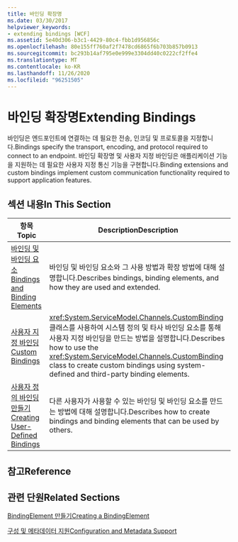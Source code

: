 ```yaml
---
title: 바인딩 확장명
ms.date: 03/30/2017
helpviewer_keywords:
- extending bindings [WCF]
ms.assetid: 5e40d306-b3c1-4429-80c4-fbb1d956856c
ms.openlocfilehash: 80e155ff760af2f7478cd6865f6b703b857b0913
ms.sourcegitcommit: bc293b14af795e0e999e3304dd40c0222cf2ffe4
ms.translationtype: MT
ms.contentlocale: ko-KR
ms.lasthandoff: 11/26/2020
ms.locfileid: "96251505"
---
```

# <a name="extending-bindings"></a><span data-ttu-id="47e4d-102">바인딩 확장명</span><span class="sxs-lookup"><span data-stu-id="47e4d-102">Extending Bindings</span></span>

<span data-ttu-id="47e4d-103">바인딩은 엔드포인트에 연결하는 데 필요한 전송, 인코딩 및 프로토콜을 지정합니다.</span><span class="sxs-lookup"><span data-stu-id="47e4d-103">Bindings specify the transport, encoding, and protocol required to connect to an endpoint.</span></span> <span data-ttu-id="47e4d-104">바인딩 확장명 및 사용자 지정 바인딩은 애플리케이션 기능을 지원하는 데 필요한 사용자 지정 통신 기능을 구현합니다.</span><span class="sxs-lookup"><span data-stu-id="47e4d-104">Binding extensions and custom bindings implement custom communication functionality required to support application features.</span></span>  
  
## <a name="in-this-section"></a><span data-ttu-id="47e4d-105">섹션 내용</span><span class="sxs-lookup"><span data-stu-id="47e4d-105">In This Section</span></span>  
  
|<span data-ttu-id="47e4d-106">항목</span><span class="sxs-lookup"><span data-stu-id="47e4d-106">Topic</span></span>|<span data-ttu-id="47e4d-107">Description</span><span class="sxs-lookup"><span data-stu-id="47e4d-107">Description</span></span>|  
|-----------|-----------------|  
|[<span data-ttu-id="47e4d-108">바인딩 및 바인딩 요소</span><span class="sxs-lookup"><span data-stu-id="47e4d-108">Bindings and Binding Elements</span></span>](bindings-and-binding-elements.md)|<span data-ttu-id="47e4d-109">바인딩 및 바인딩 요소와 그 사용 방법과 확장 방법에 대해 설명합니다.</span><span class="sxs-lookup"><span data-stu-id="47e4d-109">Describes bindings, binding elements, and how they are used and extended.</span></span>|  
|[<span data-ttu-id="47e4d-110">사용자 지정 바인딩</span><span class="sxs-lookup"><span data-stu-id="47e4d-110">Custom Bindings</span></span>](custom-bindings.md)|<span data-ttu-id="47e4d-111"><xref:System.ServiceModel.Channels.CustomBinding> 클래스를 사용하여 시스템 정의 및 타사 바인딩 요소를 통해 사용자 지정 바인딩을 만드는 방법을 설명합니다.</span><span class="sxs-lookup"><span data-stu-id="47e4d-111">Describes how to use the <xref:System.ServiceModel.Channels.CustomBinding> class to create custom bindings using system-defined and third-party binding elements.</span></span>|  
|[<span data-ttu-id="47e4d-112">사용자 정의 바인딩 만들기</span><span class="sxs-lookup"><span data-stu-id="47e4d-112">Creating User-Defined Bindings</span></span>](creating-user-defined-bindings.md)|<span data-ttu-id="47e4d-113">다른 사용자가 사용할 수 있는 바인딩 및 바인딩 요소를 만드는 방법에 대해 설명합니다.</span><span class="sxs-lookup"><span data-stu-id="47e4d-113">Describes how to create bindings and binding elements that can be used by others.</span></span>|  
  
## <a name="reference"></a><span data-ttu-id="47e4d-114">참고</span><span class="sxs-lookup"><span data-stu-id="47e4d-114">Reference</span></span>  
  
## <a name="related-sections"></a><span data-ttu-id="47e4d-115">관련 단원</span><span class="sxs-lookup"><span data-stu-id="47e4d-115">Related Sections</span></span>  

 [<span data-ttu-id="47e4d-116">BindingElement 만들기</span><span class="sxs-lookup"><span data-stu-id="47e4d-116">Creating a BindingElement</span></span>](creating-a-bindingelement.md)  
  
 [<span data-ttu-id="47e4d-117">구성 및 메타데이터 지원</span><span class="sxs-lookup"><span data-stu-id="47e4d-117">Configuration and Metadata Support</span></span>](configuration-and-metadata-support.md)
